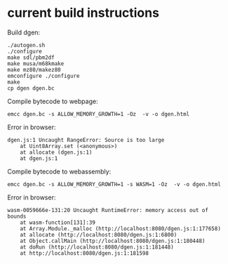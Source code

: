 # current build instructions

Build dgen:

```
./autogen.sh
./configure
make sdl/pbm2df
make musa/m68kmake
make mz80/makez80
emconfigure ./configure
make
cp dgen dgen.bc
```


Compile bytecode to webpage:

```
emcc dgen.bc -s ALLOW_MEMORY_GROWTH=1 -Oz  -v -o dgen.html
```

Error in browser:
```
dgen.js:1 Uncaught RangeError: Source is too large
    at Uint8Array.set (<anonymous>)
    at allocate (dgen.js:1)
    at dgen.js:1
```


Compile bytecode to webassembly:

```
emcc dgen.bc -s ALLOW_MEMORY_GROWTH=1 -s WASM=1 -Oz  -v -o dgen.html
```

Error in browser:

```
wasm-0059666e-131:20 Uncaught RuntimeError: memory access out of bounds
    at wasm-function[131]:39
    at Array.Module._malloc (http://localhost:8080/dgen.js:1:177658)
    at allocate (http://localhost:8080/dgen.js:1:6800)
    at Object.callMain (http://localhost:8080/dgen.js:1:180448)
    at doRun (http://localhost:8080/dgen.js:1:181448)
    at http://localhost:8080/dgen.js:1:181598
```
